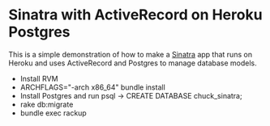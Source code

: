Sinatra with ActiveRecord on Heroku Postgres
============================================

This is a simple demonstration of how to make a [Sinatra](http://www.sinatrarb.com/) 
app that runs on Heroku and uses ActiveRecord and Postgres to manage database models.


* Install RVM
* ARCHFLAGS="-arch x86_64" bundle install
* Install Postgres and run psql -> CREATE DATABASE chuck_sinatra;
* rake db:migrate
* bundle exec rackup